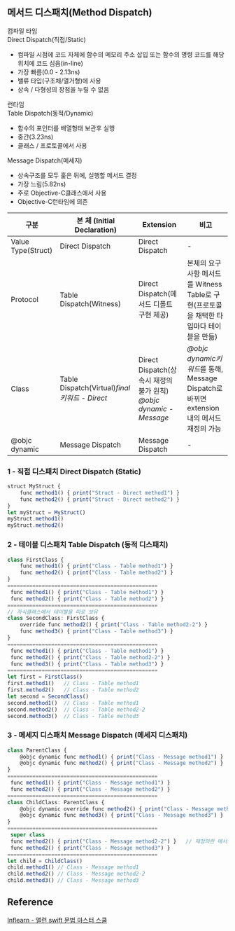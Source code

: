 ## 메서드 디스패치(Method Dispatch)
컴파일 타임  
Direct Dispatch(직접/Static)
- 컴파일 시점에 코드 자체에 함수의 메모리 주소 삽입 또는 함수의 명령 코드를 해당 위치에 코드 심음(in-line)
- 가장 빠름(0.0 - 2.13ns)
- 밸류 타입(구조체/열거형)에 사용
- 상속 / 다형성의 장점을 누릴 수 없음

런타임  
Table Dispatch(동적/Dynamic)
- 함수의 포인터를 배열형태 보관후 실행
- 중간(3.23ns)
- 클래스 / 프로토콜에서 사용

Message Dispatch(메세지)
- 상속구조를 모두 훑은 뒤에, 실행할 메서드 결정
- 가장 느림(5.82ns)
- 주로 Objective-C클래스에서 사용 
- Objective-C런타임에 의존

구분 | 본 체 (Initial Declaration) | Extension | 비고
------------ | ------------- | ------------ | -------------
Value Type(Struct) | Direct Dispatch | Direct Dispatch | -
Protocol | Table Dispatch(Witness) | Direct Dispatch(메서드 디폴트 구현 제공) | 본체의 요구사항 메서드를 Witness Table로 구현(프로토콜을 채택한 타입마다 테이블을 만듦)
Class | Table Dispatch(Virtual)*final키워드 - Direct* | Direct Dispatch(상속시 재정의 불가 원칙) *@objc dynamic - Message* | *@objc dynamic키워드*를 통해, Message Dispatch로 바뀌면 extension내의 메서드 재정의 가능
@objc dynamic | Message Dispatch | Message Dispatch | -
### 1 - 직접 디스패치 Direct Dispatch (Static)
```javascript
struct MyStruct {
    func method1() { print("Struct - Direct method1") }
    func method2() { print("Struct - Direct method2") }
}
let myStruct = MyStruct()
myStruct.method1()
myStruct.method2()
```
### 2 - 테이블 디스패치 Table Dispatch (동적 디스패치)
```javascript
class FirstClass {
    func method1() { print("Class - Table method1") }
    func method2() { print("Class - Table method2") }
}
================================================
 func method1() { print("Class - Table method1") }
 func method2() { print("Class - Table method2") }
================================================
// 자식클래스에서 테이블을 따로 보유
class SecondClass: FirstClass {
    override func method2() { print("Class - Table method2-2") }
    func method3() { print("Class - Table method3") }
}
================================================
 func method1() { print("Class - Table method1") }
 func method2() { print("Class - Table method2-2") }
 func method3() { print("Class - Table method3") }
================================================
let first = FirstClass()
first.method1()   // Class - Table method1
first.method2()   // Class - Table method2
let second = SecondClass()
second.method1()  // Class - Table method1
second.method2()  // Class - Table method2-2
second.method3()  // Class - Table method3
```
### 3 - 메세지 디스패치 Message Dispatch (메세지 디스패치)
```javascript
class ParentClass {
    @objc dynamic func method1() { print("Class - Message method1") }
    @objc dynamic func method2() { print("Class - Message method2") }
}
================================================
 func method1() { print("Class - Message method1") }
 func method2() { print("Class - Message method2") }
================================================
class ChildClass: ParentClass {
    @objc dynamic override func method2() { print("Class - Message method2-2") }
    @objc dynamic func method3() { print("Class - Message method3") }
}
================================================
 super class
 func method2() { print("Class - Message method2-2") }   // 재정의한 메서드는 다시 주소가짐
 func method2() { print("Class - Message method3") }
================================================
let child = ChildClass()
child.method1() // Class - Message method1
child.method2() // Class - Message method2-2
child.method3() // Class - Message method3
```
## Reference
[Inflearn - 앨런 swift 문법 마스터 스쿨](https://www.inflearn.com/course/%EC%8A%A4%EC%9C%84%ED%94%84%ED%8A%B8-%EB%AC%B8%EB%B2%95-%EB%A7%88%EC%8A%A4%ED%84%B0-%EC%8A%A4%EC%BF%A8/dashboard)

